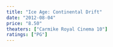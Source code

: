 ```yaml
---
title: "Ice Age: Continental Drift"
date: "2012-08-04"
price: "8.50"
theaters: ["Carmike Royal Cinema 10"]
ratings: ["PG"]
---
```

